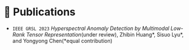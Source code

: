 
# 📝 Publications 

- ``IEEE GRSL 2023`` *Hyperspectral Anomaly Detection by Multimodal Low-Rank Tensor Representation*(under review), Zhibin Huang\*, Sisuo Lyu\*, and Yongyong Chen(*equal contribution)
